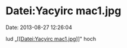 Datei:Yacyirc mac1.jpg
======================

Date: 2013-08-27 12:26:04

lud „\[\[[Datei:Yacyirc
mac1.jpg](http://www.yacy-websuche.de/wiki/index.php/Datei:Yacyirc_mac1.jpg "Datei:Yacyirc mac1.jpg")\]\]"
hoch
